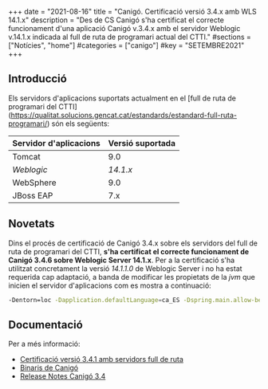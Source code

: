+++
date        = "2021-08-16"
title       = "Canigó. Certificació versió 3.4.x amb WLS 14.1.x"
description = "Des de CS Canigó s'ha certificat el correcte funcionament d'una aplicació Canigó v.3.4.x amb el servidor
 Weblogic v.14.1.x indicada al full de ruta de programari actual del CTTI."
#sections    = ["Notícies", "home"]
#categories  = ["canigo"]
#key         = "SETEMBRE2021"
+++


## Introducció

Els servidors d'aplicacions suportats actualment en el [full de ruta de programari del CTTI]
(https://qualitat.solucions.gencat.cat/estandards/estandard-full-ruta-programari/) són els següents:

| Servidor d'aplicacions | Versió suportada |
|--------------------------------- |--------------------------------- |
|  Tomcat | 9.0 |
|  _Weblogic_ | _14.1.x_ |
|  WebSphere | 9.0 |
|  JBoss EAP | 7.x |

## Novetats

Dins el procés de certificació de Canigó 3.4.x sobre els servidors del full de ruta de programari del CTTI,
**s'ha certificat el correcte funcionament de Canigó 3.4.6 sobre Weblogic Server 14.1.x**.
Per a la certificació s'ha utilitzat concretament la versió _14.1.1.0_ de Weblogic Server i no ha estat
requerida cap adaptació, a banda de modificar les propietats de la _jvm_ que inicien el servidor d'aplicacions
com es mostra a continuació:

```sh
-Dentorn=loc -Dapplication.defaultLanguage=ca_ES -Dspring.main.allow-bean-definition-overriding=true
```

## Documentació

Per a més informació:

- [Certificació versió 3.4.1 amb servidors full de ruta](/noticies/2019-09-27-Certificacio_Canigo_3_4_1_servidors_full_ruta/)
- [Binaris de Canigó](/canigo/download/)
- [Release Notes Canigó 3.4](/canigo-download-related/release-notes-canigo-34/)